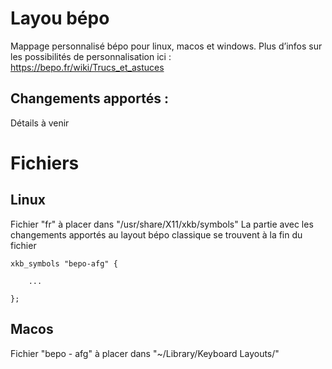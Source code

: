 # Layou bépo

Mappage personnalisé bépo pour linux, macos et windows.
Plus d’infos sur les possibilités de personnalisation ici : https://bepo.fr/wiki/Trucs_et_astuces

## Changements apportés :

Détails à venir

# Fichiers

## Linux
Fichier "fr" à placer dans "/usr/share/X11/xkb/symbols"
La partie avec les changements apportés au layout bépo classique se trouvent à la fin du fichier

```
xkb_symbols "bepo-afg" {

    ...

};

```

## Macos
Fichier "bepo - afg" à placer dans "~/Library/Keyboard Layouts/"




